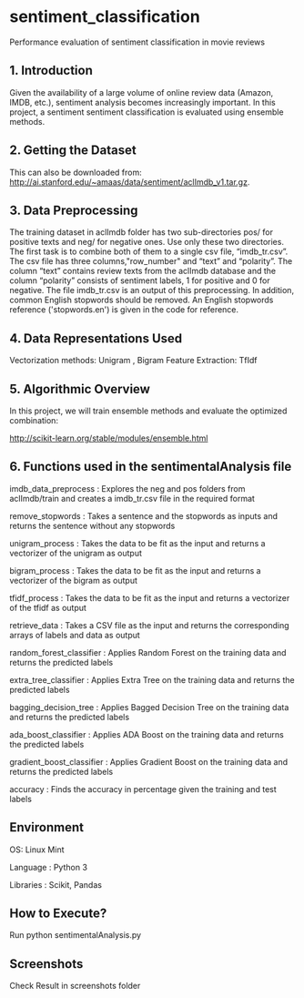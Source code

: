 # sentiment_classification
Performance evaluation of sentiment classification in movie reviews

## 1. Introduction ##

Given the availability of a large volume of online review data (Amazon, IMDB, etc.), sentiment analysis becomes increasingly important. In this project, a sentiment sentiment classification is evaluated using ensemble methods. 

## 2. Getting the Dataset ##
This can also be downloaded from: http://ai.stanford.edu/~amaas/data/sentiment/aclImdb_v1.tar.gz. 

## 3. Data Preprocessing ##

The training dataset in aclImdb folder has two sub-directories pos/ for positive texts and neg/ for negative ones. Use only these two directories. The first task is to combine both of them to a single csv file, “imdb_tr.csv”. The csv file has three columns,"row_number" and “text” and “polarity”. The column “text” contains review texts from the aclImdb database and the column “polarity” consists of sentiment labels, 1 for positive and 0 for negative. The file imdb_tr.csv is an output of this preprocessing. In addition, common English stopwords should be removed. An English stopwords reference ('stopwords.en') is given in the code for reference.


## 4. Data Representations Used  ##

Vectorization methods: Unigram , Bigram
Feature Extraction: TfIdf 


## 5. Algorithmic Overview ##

In this project, we will train ensemble methods and evaluate the optimized combination:

http://scikit-learn.org/stable/modules/ensemble.html

## 6. Functions used in the sentimentalAnalysis file ##

imdb_data_preprocess : Explores the neg and pos folders from aclImdb/train and creates a imdb_tr.csv file in the required format

remove_stopwords : Takes a sentence and the stopwords as inputs and returns the sentence without any stopwords

unigram_process : Takes the data to be fit as the input and returns a vectorizer of the unigram as output

bigram_process : Takes the data to be fit as the input and returns a vectorizer of the bigram as output 

tfidf_process : Takes the data to be fit as the input and returns a vectorizer of the tfidf as output

retrieve_data : Takes a CSV file as the input and returns the corresponding arrays of labels and data as output

random_forest_classifier : Applies Random Forest on the training data and returns the predicted labels

extra_tree_classifier : Applies Extra Tree on the training data and returns the predicted labels

bagging_decision_tree : Applies Bagged Decision Tree on the training data and returns the predicted labels

ada_boost_classifier : Applies ADA Boost on the training data and returns the predicted labels

gradient_boost_classifier : Applies Gradient Boost on the training data and returns the predicted labels

accuracy : Finds the accuracy in percentage given the training and test labels

## Environment ##

OS: Linux Mint

Language : Python 3

Libraries : Scikit, Pandas 


## How to Execute? ##

Run python sentimentalAnalysis.py

## Screenshots ##
Check Result in screenshots folder
